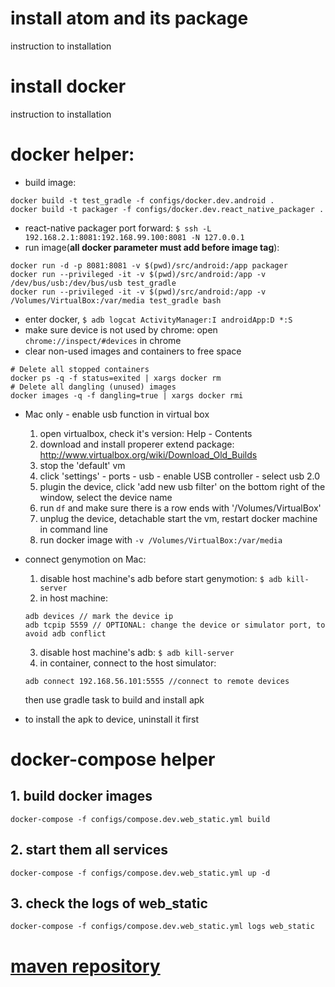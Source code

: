 # install atom and its package
instruction to installation

# install docker
instruction to installation

# docker helper:
* build image:
```
docker build -t test_gradle -f configs/docker.dev.android .
docker build -t packager -f configs/docker.dev.react_native_packager .
```
* react-native packager port forward: ``$ ssh -L 192.168.2.1:8081:192.168.99.100:8081 -N 127.0.0.1``
* run image(**all docker parameter must add before image tag**):
```
docker run -d -p 8081:8081 -v $(pwd)/src/android:/app packager
docker run --privileged -it -v $(pwd)/src/android:/app -v /dev/bus/usb:/dev/bus/usb test_gradle
docker run --privileged -it -v $(pwd)/src/android:/app -v /Volumes/VirtualBox:/var/media test_gradle bash
```
* enter docker, ``$ adb logcat ActivityManager:I androidApp:D *:S``
* make sure device is not used by chrome: open ``chrome://inspect/#devices`` in chrome
* clear non-used images and containers to free space
```
# Delete all stopped containers
docker ps -q -f status=exited | xargs docker rm
# Delete all dangling (unused) images
docker images -q -f dangling=true | xargs docker rmi
```
* Mac only - enable usb function in virtual box
  1. open virtualbox, check it's version: Help - Contents
  2. download and install properer extend package: http://www.virtualbox.org/wiki/Download_Old_Builds
  3. stop the 'default' vm
  4. click 'settings' - ports - usb - enable USB controller - select usb 2.0
  5. plugin the device, click 'add new usb filter' on the bottom right of the window, select the device name
  5. run ``df`` and make sure there is a row ends with '/Volumes/VirtualBox'
  6. unplug the device, detachable start the vm, restart docker machine in command line
  7. run docker image with ``-v /Volumes/VirtualBox:/var/media``

* connect genymotion on Mac:
  1. disable host machine's adb before start genymotion:
  ``$ adb kill-server``
  2. in host machine:
  ```
  adb devices // mark the device ip
  adb tcpip 5559 // OPTIONAL: change the device or simulator port, to avoid adb conflict
  ```
  3. disable host machine's adb:
  ``$ adb kill-server``
  4. in container, connect to the host simulator:
  ```
  adb connect 192.168.56.101:5555 //connect to remote devices
  ```
  then use gradle task to build and install apk
* to install the apk to device, uninstall it first

# docker-compose helper
## 1. build docker images
``docker-compose -f configs/compose.dev.web_static.yml build``
## 2. start them all services
``docker-compose -f configs/compose.dev.web_static.yml up -d``
## 3. check the logs of web_static
``docker-compose -f configs/compose.dev.web_static.yml logs web_static``

# [maven repository](https://mvnrepository.com/repos)
